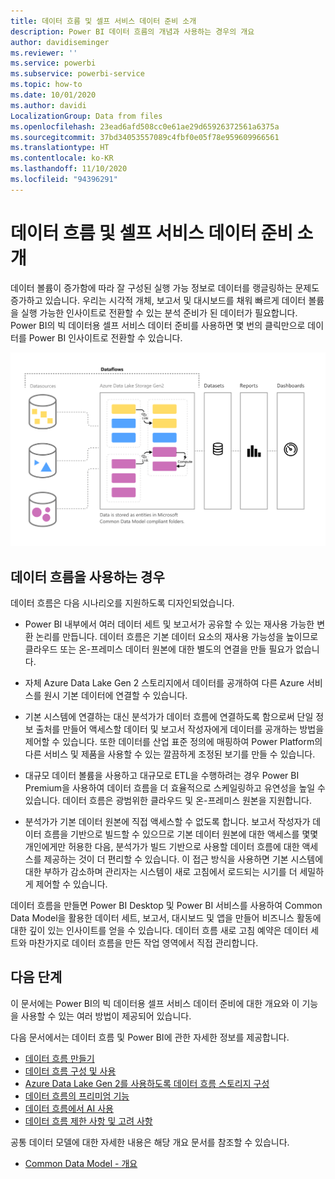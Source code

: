 ```yaml
---
title: 데이터 흐름 및 셀프 서비스 데이터 준비 소개
description: Power BI 데이터 흐름의 개념과 사용하는 경우의 개요
author: davidiseminger
ms.reviewer: ''
ms.service: powerbi
ms.subservice: powerbi-service
ms.topic: how-to
ms.date: 10/01/2020
ms.author: davidi
LocalizationGroup: Data from files
ms.openlocfilehash: 23ead6afd508cc0e61ae29d65926372561a6375a
ms.sourcegitcommit: 37bd34053557089c4fbf0e05f78e959609966561
ms.translationtype: HT
ms.contentlocale: ko-KR
ms.lasthandoff: 11/10/2020
ms.locfileid: "94396291"
---
```

# <a name="introduction-to-dataflows-and-self-service-data-prep"></a>데이터 흐름 및 셀프 서비스 데이터 준비 소개

데이터 볼륨이 증가함에 따라 잘 구성된 실행 가능 정보로 데이터를 랭글링하는 문제도 증가하고 있습니다. 우리는 시각적 개체, 보고서 및 대시보드를 채워 빠르게 데이터 볼륨을 실행 가능한 인사이트로 전환할 수 있는 분석 준비가 된 데이터가 필요합니다. Power BI의 빅 데이터용 셀프 서비스 데이터 준비를 사용하면 몇 번의 클릭만으로 데이터를 Power BI 인사이트로 전환할 수 있습니다.

![데이터 흐름](media/dataflows-introduction-self-service-flow.png)

## <a name="when-to-use-dataflows"></a>데이터 흐름을 사용하는 경우

데이터 흐름은 다음 시나리오를 지원하도록 디자인되었습니다.

* Power BI 내부에서 여러 데이터 세트 및 보고서가 공유할 수 있는 재사용 가능한 변환 논리를 만듭니다. 데이터 흐름은 기본 데이터 요소의 재사용 가능성을 높이므로 클라우드 또는 온-프레미스 데이터 원본에 대한 별도의 연결을 만들 필요가 없습니다.

* 자체 Azure Data Lake Gen 2 스토리지에서 데이터를 공개하여 다른 Azure 서비스를 원시 기본 데이터에 연결할 수 있습니다.

* 기본 시스템에 연결하는 대신 분석가가 데이터 흐름에 연결하도록 함으로써 단일 정보 출처를 만들어 액세스할 데이터 및 보고서 작성자에게 데이터를 공개하는 방법을 제어할 수 있습니다. 또한 데이터를 산업 표준 정의에 매핑하여 Power Platform의 다른 서비스 및 제품을 사용할 수 있는 깔끔하게 조정된 보기를 만들 수 있습니다.

* 대규모 데이터 볼륨을 사용하고 대규모로 ETL을 수행하려는 경우 Power BI Premium을 사용하여 데이터 흐름을 더 효율적으로 스케일링하고 유연성을 높일 수 있습니다. 데이터 흐름은 광범위한 클라우드 및 온-프레미스 원본을 지원합니다. 

* 분석가가 기본 데이터 원본에 직접 액세스할 수 없도록 합니다. 보고서 작성자가 데이터 흐름을 기반으로 빌드할 수 있으므로 기본 데이터 원본에 대한 액세스를 몇몇 개인에게만 허용한 다음, 분석가가 빌드 기반으로 사용할 데이터 흐름에 대한 액세스를 제공하는 것이 더 편리할 수 있습니다. 이 접근 방식을 사용하면 기본 시스템에 대한 부하가 감소하며 관리자는 시스템이 새로 고침에서 로드되는 시기를 더 세밀하게 제어할 수 있습니다.

데이터 흐름을 만들면 Power BI Desktop 및 Power BI 서비스를 사용하여 Common Data Model을 활용한 데이터 세트, 보고서, 대시보드 및 앱을 만들어 비즈니스 활동에 대한 깊이 있는 인사이트를 얻을 수 있습니다. 데이터 흐름 새로 고침 예약은 데이터 세트와 마찬가지로 데이터 흐름을 만든 작업 영역에서 직접 관리합니다.

## <a name="next-steps"></a>다음 단계
이 문서에는 Power BI의 빅 데이터용 셀프 서비스 데이터 준비에 대한 개요와 이 기능을 사용할 수 있는 여러 방법이 제공되어 있습니다. 

다음 문서에서는 데이터 흐름 및 Power BI에 관한 자세한 정보를 제공합니다.

* [데이터 흐름 만들기](dataflows-create.md)
* [데이터 흐름 구성 및 사용](dataflows-configure-consume.md)
* [Azure Data Lake Gen 2를 사용하도록 데이터 흐름 스토리지 구성](dataflows-azure-data-lake-storage-integration.md)
* [데이터 흐름의 프리미엄 기능](dataflows-premium-features.md)
* [데이터 흐름에서 AI 사용](dataflows-machine-learning-integration.md)
* [데이터 흐름 제한 사항 및 고려 사항](dataflows-features-limitations.md)


공통 데이터 모델에 대한 자세한 내용은 해당 개요 문서를 참조할 수 있습니다.
* [Common Data Model - 개요](/powerapps/common-data-model/overview)